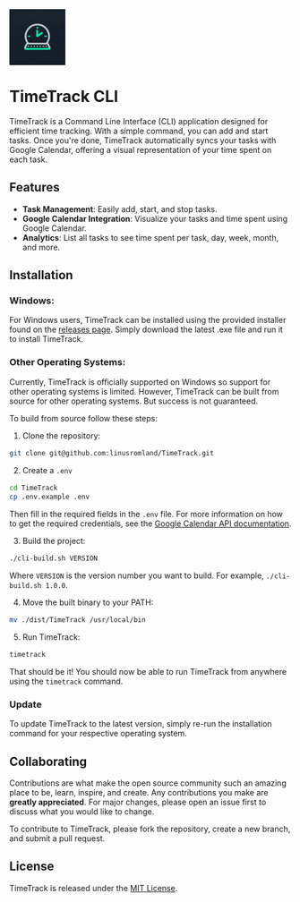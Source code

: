 <img src="docs/logo.png"  width="100" height="100" align="center"/>

# TimeTrack CLI

TimeTrack is a Command Line Interface (CLI) application designed for efficient time tracking. With a simple command, you can add and start tasks. Once you're done, TimeTrack automatically syncs your tasks with Google Calendar, offering a visual representation of your time spent on each task.

## Features

-   **Task Management**: Easily add, start, and stop tasks.
-   **Google Calendar Integration**: Visualize your tasks and time spent using Google Calendar.
-   **Analytics**: List all tasks to see time spent per task, day, week, month, and more.

## Installation

### Windows:

For Windows users, TimeTrack can be installed using the provided installer found on the [releases page](https://github.com/linusromland/TimeTrack/releases).
Simply download the latest .exe file and run it to install TimeTrack.

### Other Operating Systems:

Currently, TimeTrack is officially supported on Windows so support for other operating systems is limited. However, TimeTrack can be built from source for other operating systems. But success is not guaranteed.

To build from source follow these steps:

1. Clone the repository:

```bash
git clone git@github.com:linusromland/TimeTrack.git
```

2. Create a `.env`

```bash
cd TimeTrack
cp .env.example .env
```

Then fill in the required fields in the `.env` file. For more information on how to get the required credentials, see the [Google Calendar API documentation](https://developers.google.com/calendar/quickstart).

3. Build the project:

```bash
./cli-build.sh VERSION
```

Where `VERSION` is the version number you want to build. For example, `./cli-build.sh 1.0.0`.

4. Move the built binary to your PATH:

```bash
mv ./dist/TimeTrack /usr/local/bin
```

5. Run TimeTrack:

```bash
timetrack
```

That should be it! You should now be able to run TimeTrack from anywhere using the `timetrack` command.

### Update

To update TimeTrack to the latest version, simply re-run the installation command for your respective operating system.

## Collaborating

Contributions are what make the open source community such an amazing place to be, learn, inspire, and create. Any contributions you make are **greatly appreciated**. For major changes, please open an issue first to discuss what you would like to change.

To contribute to TimeTrack, please fork the repository, create a new branch, and submit a pull request.

## License

TimeTrack is released under the [MIT License](https://choosealicense.com/licenses/mit/).
